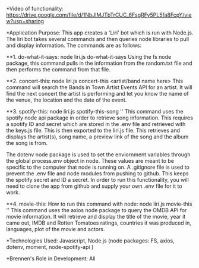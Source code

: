 *Video of functionality: 
https://drive.google.com/file/d/1NbJlMJTbTrCUC_6FsgRFy5PL5fa8FcpY/view?usp=sharing

*Application Purpose: 
This app creates a 'Liri' bot which is run with Node.js.  The liri bot takes several commands and then queries node libraries to pull and display information.  The commands are as follows: 


**1. do-what-it-says: node liri.js do-what-it-says
Using the fs node package, this command pulls in the information from the random.txt file and then performs the command from that file. 


**2. concert-this: node liri.js concert-this <artist/band name here>
This command will search the Bands in Town Artist Events API for an artist.  It will find the next concert the artist is performing and let you know the name of the venue, the location and the date of the event.


**3. spotify-this:  node liri.js spotify-this-song '<song name here>'
This command uses the spotify node api package in order to retrieve song information.  This requires a spotify ID and secret which are stored in the .env file and retrieved with the keys.js file.  This is then exported to the liri.js file.   This retrieves and displays the artist(s), song name, a preview link of the song and the album the song is from.

The dotenv node package is used to set the enviornment variables through the global process.env object in node.  These values are meant to be specific to the computer that node is running on.  A .gitignore file is used to prevent the .env file and node modules from pushing to github.  This keeps the spotify secret and ID a secret.  In order to run this functionality, you will need to clone the app from github and supply your own .env file for it to work.  


**4. movie-this: 
How to run this command with node:  node liri.js movie-this '<movie name here>'
This command uses the axios node package to query the OMDB API for movie information.  It will retrieve and display the title of the movie, year it came out, IMDB and Rotten Tomatoes ratings, countries it was produced in, languages, plot of the movie and actors.

*Technologies Used: Javascript, Node.js (node packages: FS, axios, dotenv, moment, node-spotify-api )

*Brennen's Role in Development: All